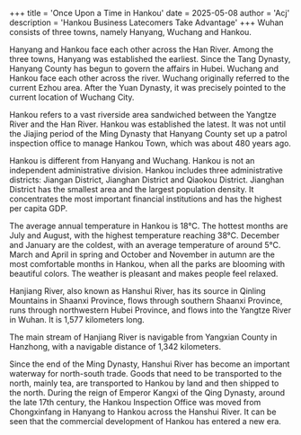 +++
title = 'Once Upon a Time in Hankou'
date = 2025-05-08
author = 'Acj'
description = 'Hankou Business Latecomers Take Advantage' 
+++
Wuhan consists of three towns, namely Hanyang, Wuchang and Hankou. 

Hanyang and Hankou face each other across the Han River. Among the three towns, Hanyang was established the earliest. Since the Tang Dynasty, Hanyang County has begun to govern the affairs in Hubei. Wuchang and Hankou face each other across the river. Wuchang originally referred to the current Ezhou area. After the Yuan Dynasty, it was precisely pointed to the current location of Wuchang City.

Hankou refers to a vast riverside area sandwiched between the Yangtze River and the Han River. Hankou was established the latest. It was not until the Jiajing period of the Ming Dynasty that Hanyang County set up a patrol inspection office to manage Hankou Town, which was about 480 years ago. 

Hankou is different from Hanyang and Wuchang. Hankou is not an independent administrative division. Hankou includes three administrative districts: Jiangan District, Jianghan District and Qiaokou District. Jianghan District has the smallest area and the largest population density. It concentrates the most important financial institutions and has the highest per capita GDP.

The average annual temperature in Hankou is 18°C. The hottest months are July and August, with the highest temperature reaching 38°C. December and January are the coldest, with an average temperature of around 5°C. March and April in spring and October and November in autumn are the most comfortable months in Hankou, when all the parks are blooming with beautiful colors. The weather is pleasant and makes people feel relaxed.

Hanjiang River, also known as Hanshui River, has its source in Qinling Mountains in Shaanxi Province, flows through southern Shaanxi Province, runs through northwestern Hubei Province, and flows into the Yangtze River in Wuhan. It is 1,577 kilometers long.

The main stream of Hanjiang River is navigable from Yangxian County in Hanzhong, with a navigable distance of 1,342 kilometers.

Since the end of the Ming Dynasty, Hanshui River has become an important waterway for north-south trade. Goods that need to be transported to the north, mainly tea, are transported to Hankou by land and then shipped to the north. During the reign of Emperor Kangxi of the Qing Dynasty, around the late 17th century, the Hankou Inspection Office was moved from Chongxinfang in Hanyang to Hankou across the Hanshui River. It can be seen that the commercial development of Hankou has entered a new era.
